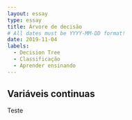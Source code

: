 ```yaml
---
layout: essay
type: essay
title: Árvore de decisão
# All dates must be YYYY-MM-DD format!
date: 2019-11-04
labels:
  - Decision Tree
  - Classificação
  - Aprender ensinando
---
```




## Variáveis continuas

<p>Teste</p>

